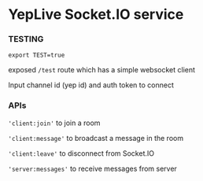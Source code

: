 # YepLive Socket.IO service
### TESTING
`export TEST=true`

exposed `/test` route which has a simple websocket client

Input channel id (yep id) and auth token to connect

### APIs

`'client:join'`  to join a room

`'client:message'` to broadcast a message in the room

`'client:leave'` to disconnect from Socket.IO

`'server:messages'` to receive messages from server 